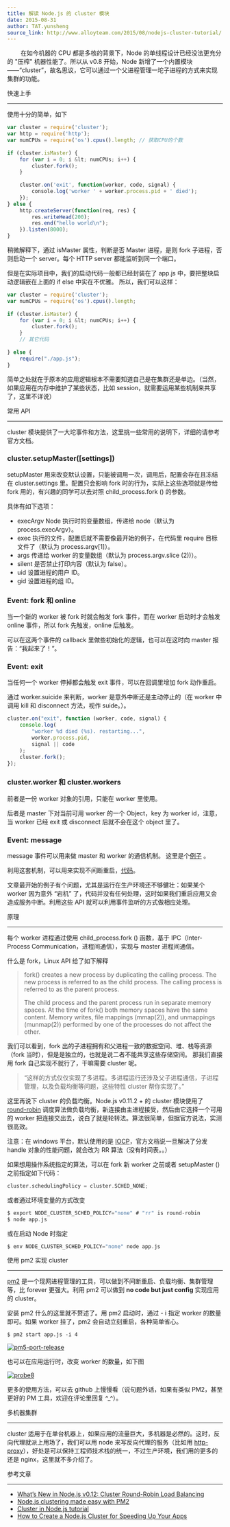 ```yaml
---
title: 解读 Node.js 的 cluster 模块
date: 2015-08-31
author: TAT.yunsheng
source_link: http://www.alloyteam.com/2015/08/nodejs-cluster-tutorial/
---
```


        在如今机器的 CPU 都是多核的背景下，Node 的单线程设计已经没法更充分的 "压榨" 机器性能了。所以从 v0.8 开始，Node 新增了一个内置模块 ——“cluster”，故名思议，它可以通过一个父进程管理一坨子进程的方式来实现集群的功能。

快速上手  

* * *

使用十分的简单，如下

```javascript
var cluster = require('cluster');
var http = require('http');
var numCPUs = require('os').cpus().length; // 获取CPU的个数
 
if (cluster.isMaster) {
    for (var i = 0; i &lt; numCPUs; i++) {
        cluster.fork();
    }
 
    cluster.on('exit', function(worker, code, signal) {
        console.log('worker ' + worker.process.pid + ' died');
    });
} else {
    http.createServer(function(req, res) {
        res.writeHead(200);
        res.end("hello world\n");
    }).listen(8000);
}
```

稍微解释下，通过 isMaster 属性，判断是否 Master 进程，是则 fork 子进程，否则启动一个 server。每个 HTTP server 都能监听到同一个端口。

但是在实际项目中，我们的启动代码一般都已经封装在了 app.js 中，要把整块启动逻辑嵌在上面的 if else 中实在不优雅。 所以，我们可以这样：

```javascript
var cluster = require('cluster');
var numCPUs = require('os').cpus().length;
 
if (cluster.isMaster) {
    for (var i = 0; i &lt; numCPUs; i++) {
        cluster.fork();
    }
    // 其它代码
    
} else {
    require("./app.js");
}
```

简单之处就在于原本的应用逻辑根本不需要知道自己是在集群还是单边。（当然，如果应用在内存中维护了某些状态，比如 session，就需要运用某些机制来共享了，这里不详说）

常用 API  

* * *

cluster 模块提供了一大坨事件和方法，这里挑一些常用的说明下，详细的请参考官方文档。

### cluster.setupMaster(\[settings])

setupMaster 用来改变默认设置，只能被调用一次，调用后，配置会存在且冻结在 cluster.settings 里。配置只会影响 fork 时的行为，实际上这些选项就是传给 fork 用的，有兴趣的同学可以去对照 child_process.fork () 的参数。

具体有如下选项：

-   execArgv Node 执行时的变量数组，传递给 node（默认为 process.execArgv）。
-   exec 执行的文件，配置后就不需要像最开始的例子，在代码里 require 目标文件了（默认为 process.argv\[1]）。
-   args 传递给 worker 的变量数组（默认为 process.argv.slice (2))）。
-   silent 是否禁止打印内容（默认为 false）。
-   uid 设置进程的用户 ID。
-   gid 设置进程的组 ID。

### Event: fork 和 online

当一个新的 worker 被 fork 时就会触发 fork 事件，而在 worker 启动时才会触发 online 事件，所以 fork 先触发，online 后触发。

可以在这两个事件的 callback 里做些初始化的逻辑，也可以在这时向 master 报告：“我起来了！”。

### Event: exit

当任何一个 worker 停掉都会触发 exit 事件，可以在回调里增加 fork 动作重启。

通过 worker.suicide 来判断，worker 是意外中断还是主动停止的（在 worker 中调用 kill 和 disconnect 方法，视作 suide。）。

```javascript
cluster.on("exit", function (worker, code, signal) {
    console.log(
        "worker %d died (%s). restarting...",
        worker.process.pid,
        signal || code
    );
    cluster.fork();
});
```

### cluster.worker 和 cluster.workers

前者是一份 worker 对象的引用，只能在 worker 里使用。

后者是 master 下对当前可用 worker 的一个 Object，key 为 worker id，注意，当 worker 已经 exit 或 disconnect 后就不会在这个 object 里了。

### Event: message

message 事件可以用来做 master 和 worker 的通信机制。 这里是个[例子](https://github.com/sitepoint-editors/node-cluster-tutorial/blob/master/communication.js) 。

利用这套机制，可以用来实现不间断重启，[代码](https://github.com/sitepoint-editors/node-cluster-tutorial/blob/master/zero_downtime.js)。

文章最开始的例子有个问题，尤其是运行在生产环境还不够健壮：如果某个 worker 因为意外 “宕机” 了，代码并没有任何处理，这时如果我们重启应用又会造成服务中断。利用这些 API 就可以利用事件监听的方式做相应处理。

原理  

* * *

每个 worker 进程通过使用 child_process.fork () 函数，基于 IPC（Inter-Process Communication，进程间通信），实现与 master 进程间通信。

什么是 fork，Linux API 给了如下解释

> fork() creates a new process by duplicating the calling process. The new process is referred to as the child process. The calling process is referred to as the parent process.
>
> The child process and the parent process run in separate memory spaces. At the time of fork() both memory spaces have the same content. Memory writes, file mappings (mmap(2)), and unmappings (munmap(2)) performed by one of the processes do not affect the other.

我们可以看到，fork 出的子进程拥有和父进程一致的数据空间、堆、栈等资源（fork 当时），但是是独立的，也就是说二者不能共享这些存储空间。 那我们直接用 fork 自己实现不就行了，干嘛需要 cluster 呢。

> “这样的方式仅仅实现了多进程。多进程运行还涉及父子进程通信，子进程管理，以及负载均衡等问题，这些特性 cluster 帮你实现了。”

这里再说下 cluster 的负载均衡。Node.js v0.11.2 + 的 cluster 模块使用了 [round-robin](https://en.wikipedia.org/wiki/Round-robin_scheduling) 调度算法做负载均衡，新连接由主进程接受，然后由它选择一个可用的 worker 把连接交出去，说白了就是轮转法。算法很简单，但据官方说法，实测很高效。

注意：在 windows 平台，默认使用的是 [IOCP](https://msdn.microsoft.com/en-us/library/aa365198(VS.85).aspx)，官方文档说一旦解决了分发 handle 对象的性能问题，就会改为 RR 算法（没有时间表。。）

如果想用操作系统指定的算法，可以在 fork 新 worker 之前或者 setupMaster () 之前指定如下代码：

```go
cluster.schedulingPolicy = cluster.SCHED_NONE;
```

或者通过环境变量的方式改变

```c
$ export NODE_CLUSTER_SCHED_POLICY="none" # "rr" is round-robin
$ node app.js
```

或在启动 Node 时指定

```c
$ env NODE_CLUSTER_SCHED_POLICY="none" node app.js
```

使用 pm2 实现 cluster  

* * *

[pm2](https://github.com/Unitech/pm2) 是一个现网进程管理的工具，可以做到不间断重启、负载均衡、集群管理等，比 forever 更强大。利用 pm2 可以做到 **no code but just config** 实现应用的 cluster。

安装 pm2 什么的这里就不赘述了。用 pm2 启动时，通过 - i 指定 worker 的数量即可。如果 worker 挂了，pm2 会自动立刻重启，各种简单省心。

    $ pm2 start app.js -i 4

[![pm5-port-release](http://www.alloyteam.com/wp-content/uploads/2015/08/pm5-port-release.png)](http://www.alloyteam.com/wp-content/uploads/2015/08/pm5-port-release.png)

也可以在应用运行时，改变 worker 的数量，如下图

[![probe8](http://www.alloyteam.com/wp-content/uploads/2015/08/probe8.png)](http://www.alloyteam.com/wp-content/uploads/2015/08/probe8.png)

更多的使用方法，可以去 github 上慢慢看（说句题外话，如果有类似 PM2，甚至更好的 PM 工具，欢迎在评论里回复 ^\_^）。

多机器集群  

* * *

cluster 适用于在单台机器上，如果应用的流量巨大，多机器是必然的。这时，反向代理就派上用场了，我们可以用 node 来写反向代理的服务（比如用 [http-proxy](https://github.com/nodejitsu/node-http-proxy)），好处是可以保持工程师技术栈的统一，不过生产环境，我们用的更多的还是 nginx，这里就不多介绍了。

参考文章  

* * *

-   [What’s New in Node.js v0.12: Cluster Round-Robin Load Balancing](https://strongloop.com/strongblog/whats-new-in-node-js-v0-12-cluster-round-robin-load-balancing/)
-   [Node.js clustering made easy with PM2](https://keymetrics.io/2015/03/26/pm2-clustering-made-easy/)
-   [Cluster in Node.js tutorial](https://codeforgeek.com/2014/12/cluster-node-js-performance/)
-   [How to Create a Node.js Cluster for Speeding Up Your Apps](http://www.sitepoint.com/how-to-create-a-node-js-cluster-for-speeding-up-your-apps/)